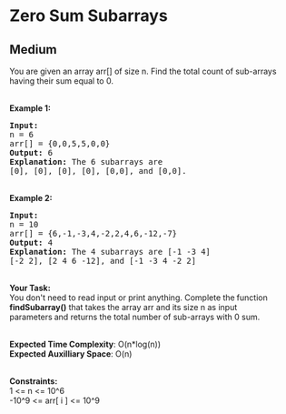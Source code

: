 # Zero Sum Subarrays
## Medium
<div class="problems_problem_content__Xm_eO"><p>You are given an array arr[] of size n. Find&nbsp;the total count of sub-arrays having their sum equal to 0.</p>

<p><br>
<strong>Example 1:</strong></p>

<pre><strong>Input:
</strong>n = 6
arr[] = {0,0,5,5,0,0}
<strong>Output: </strong>6<strong>
Explanation: </strong>The 6 subarrays are 
[0], [0], [0], [0], [0,0], and [0,0].</pre>

<p><br>
<strong>Example 2:</strong></p>

<pre><strong>Input:
</strong>n = 10
arr[] = {6,-1,-3,4,-2,2,4,6,-12,-7}
<strong>Output: </strong>4<strong>
Explanation: </strong>The 4 subarrays are [-1&nbsp;-3&nbsp;4]
[-2&nbsp;2], [2&nbsp;4&nbsp;6&nbsp;-12], and [-1&nbsp;-3&nbsp;4&nbsp;-2&nbsp;2]
</pre>

<p><br>
<strong>Your Task:</strong><br>
You don't need to read input or print anything.&nbsp;Complete the<strong> </strong>function <strong>findSubarray()</strong>&nbsp;that takes the&nbsp;array arr&nbsp;and its size n&nbsp;as input parameters<strong>&nbsp;</strong>and returns the total number of sub-arrays with 0 sum.&nbsp;<br>
&nbsp;</p>

<p><strong>Expected Time Complexity</strong>: O(n*log(n))<br>
<strong>Expected Auxilliary Space</strong>: O(n)<br>
&nbsp;</p>

<p><strong>Constraints: &nbsp; &nbsp;</strong><br>
1 &lt;= n &lt;= 10^6<br>
-10^9&nbsp;&lt;= arr[ i ] &lt;= 10^9</p>
</div>